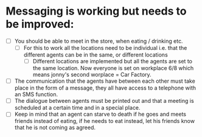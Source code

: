 Messaging is working but needs to be improved:
============================================
- [ ] You should be able to meet in the store, when eating / drinking etc.
  - [ ] For this to work all the locations need to be individual i.e. that the different agents can be in the same, or different locations
    - [ ] Different locations are implemented but all the agents are set to the same location. Now everyone is set on workplace 6/8 which means jonny's second worplace = Car Factory. 
- [ ] The communication that the agents have between each other must take place in the form of a message, they all have access to a telephone with an SMS function.
- [ ] The dialogue between agents must be printed out and that a meeting is scheduled at a certain time and in a special place.
- [ ] Keep in mind that an agent can starve to death if he goes and meets friends instead of eating, if he needs to eat instead, let his friends know that he is not coming as agreed.